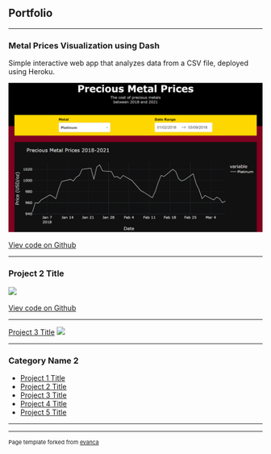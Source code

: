 ## Portfolio

---


### Metal Prices Visualization using Dash
Simple interactive web app that analyzes data from a CSV file, deployed using Heroku.

<img src="images/metals-dash.png?raw=true"/>

[Viev code on Github](https://github.com/kamil5555579/metals-dash)

---
### Project 2 Title

<img src="images/dummy_thumbnail.jpg?raw=true"/>

[Viev code on Github](https://github.com/kamil5555579/iris-r-heroku)

---
[Project 3 Title](http://example.com/)
<img src="images/dummy_thumbnail.jpg?raw=true"/>

---

### Category Name 2

- [Project 1 Title](http://example.com/)
- [Project 2 Title](http://example.com/)
- [Project 3 Title](http://example.com/)
- [Project 4 Title](http://example.com/)
- [Project 5 Title](http://example.com/)

---




---
<p style="font-size:11px">Page template forked from <a href="https://github.com/evanca/quick-portfolio">evanca</a></p>
<!-- Remove above link if you don't want to attibute -->
